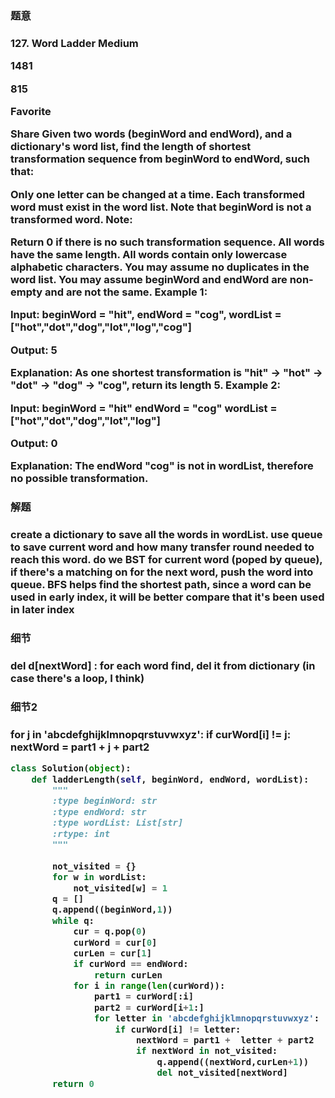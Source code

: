 <h3>题意<h3>
<p>
127. Word Ladder
Medium

1481

815

Favorite

Share
Given two words (beginWord and endWord), and a dictionary's word list, find the length of shortest transformation sequence from beginWord to endWord, such that:

Only one letter can be changed at a time.
Each transformed word must exist in the word list. Note that beginWord is not a transformed word.
Note:

Return 0 if there is no such transformation sequence.
All words have the same length.
All words contain only lowercase alphabetic characters.
You may assume no duplicates in the word list.
You may assume beginWord and endWord are non-empty and are not the same.
Example 1:

Input:
beginWord = "hit",
endWord = "cog",
wordList = ["hot","dot","dog","lot","log","cog"]

Output: 5

Explanation: As one shortest transformation is "hit" -> "hot" -> "dot" -> "dog" -> "cog",
return its length 5.
Example 2:

Input:
beginWord = "hit"
endWord = "cog"
wordList = ["hot","dot","dog","lot","log"]

Output: 0

Explanation: The endWord "cog" is not in wordList, therefore no possible transformation.

<p>




<h3>解题<h3>
<p>create a dictionary to save all the words in wordList. use queue to save current word and how many transfer round needed
to reach this word. do we BST for current word (poped by queue), if there's a matching on for the next word, push the word 
into queue. BFS helps find the shortest path, since a word can be used in early index, it will be better compare that it's been 
used in later index<p>




<h3>细节<h3>
<p>
del d[nextWord] : for each word find, del it from dictionary (in case there's a loop, I think)
<p>


<h3>细节2<h3>
<p>
                for j in 'abcdefghijklmnopqrstuvwxyz':
                    if curWord[i] != j:
                        nextWord = part1 +  j + part2
<p>

```python
class Solution(object):
    def ladderLength(self, beginWord, endWord, wordList):
        """
        :type beginWord: str
        :type endWord: str
        :type wordList: List[str]
        :rtype: int
        """
        
        not_visited = {}
        for w in wordList:
            not_visited[w] = 1
        q = []
        q.append((beginWord,1))
        while q:
            cur = q.pop(0)
            curWord = cur[0]
            curLen = cur[1]
            if curWord == endWord:
                return curLen
            for i in range(len(curWord)):
                part1 = curWord[:i]
                part2 = curWord[i+1:]
                for letter in 'abcdefghijklmnopqrstuvwxyz':
                    if curWord[i] != letter:
                        nextWord = part1 +  letter + part2
                        if nextWord in not_visited:
                            q.append((nextWord,curLen+1))
                            del not_visited[nextWord]
        return 0
        
```

